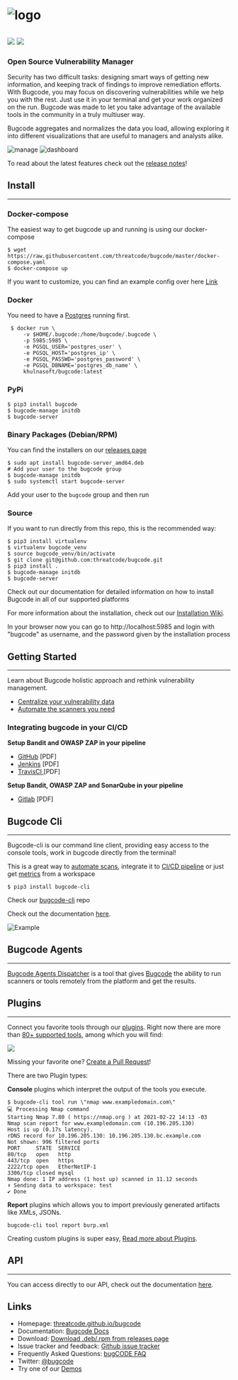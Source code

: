 # ![logo](./docs/images/bugcode_logo.svg)
![](https://img.shields.io/twitter/follow/bugcode)
![](https://img.shields.io/docker/pulls/khulnasoft/bugcode)
---


### Open Source Vulnerability Manager

Security has two difficult tasks: designing smart ways of getting new information, and keeping track of findings to improve remediation efforts. With Bugcode, you may focus on discovering vulnerabilities while we help you with the rest. Just use it in your terminal and get your work organized on the run.
Bugcode was made to let you take advantage of the available tools in the community in a truly multiuser way.

Bugcode aggregates and normalizes the data you load, allowing exploring it into different visualizations that are useful to managers and analysts alike.

![manage](./docs/images/manage.png)
![dashboard](./docs/images/dashboard.png)




To read about the latest features check out the [release notes](https://github.com/threatcode/bugcode/blob/master/RELEASE.md)!


## Install

---

### Docker-compose

The easiest way to get bugcode up and running is using our docker-compose

```shell
$ wget https://raw.githubusercontent.com/threatcode/bugcode/master/docker-compose.yaml
$ docker-compose up
```
If you want to customize, you can find an example config over here [Link](https://docs.threatcode.github.io/bugcode/Install-guide-Docker/)


### Docker

You need to have a [Postgres](https://github.com/threatcode/bugcode/wiki/Install-Guide)  running first.

```shell
 $ docker run \
     -v $HOME/.bugcode:/home/bugcode/.bugcode \
     -p 5985:5985 \
     -e PGSQL_USER='postgres_user' \
     -e PGSQL_HOST='postgres_ip' \
     -e PGSQL_PASSWD='postgres_password' \
     -e PGSQL_DBNAME='postgres_db_name' \
     khulnasoft/bugcode:latest
  ```

### PyPi
```shell
$ pip3 install bugcode
$ bugcode-manage initdb
$ bugcode-server
```

### Binary Packages (Debian/RPM)
You can find the installers on our [releases page](https://github.com/threatcode/bugcode/releases)

```shell
$ sudo apt install bugcode-server_amd64.deb
# Add your user to the bugcode group
$ bugcode-manage initdb
$ sudo systemctl start bugcode-server
```

Add your user to the `bugcode` group and then run

### Source
If you want to run directly from this repo, this is the recommended way:

```shell
$ pip3 install virtualenv
$ virtualenv bugcode_venv
$ source bugcode_venv/bin/activate
$ git clone git@github.com:threatcode/bugcode.git
$ pip3 install .
$ bugcode-manage initdb
$ bugcode-server
```

Check out our documentation for detailed information on how to install Bugcode in all of our supported platforms

For more information about the installation, check out our [Installation Wiki](https://github.com/threatcode/bugcode/wiki/Install-Guide).


In your browser now you can go to http://localhost:5985 and login with "bugcode" as username, and the password given by the installation process

## Getting Started

---

Learn about Bugcode holistic approach and rethink vulnerability management.

- [Centralize your vulnerability data](https://threatcode.github.io/bugcode/centralize-vulnerability-data/)
- [Automate the scanners you need](https://threatcode.github.io/bugcode/automate-scanners/)

### Integrating bugcode in your CI/CD

**Setup Bandit and OWASP ZAP in your pipeline**
- [GitHub](https://threatcode.github.io/bugcode/wp-content/whitepapers/Integrating%20Bugcode%20-%20Part%20One.pdf) [PDF]
- [Jenkins](https://threatcode.github.io/bugcode/wp-content/whitepapers/Integrating%20Bugcode%20-%20Part%20Two.pdf) [PDF]
- [TravisCI ](https://threatcode.github.io/bugcode/wp-content/whitepapers/Integrating%20Bugcode%20-%20Part%20Three.pdf) [PDF]

**Setup Bandit, OWASP ZAP and SonarQube in your pipeline**
- [Gitlab](https://threatcode.github.io/bugcode/wp-content/whitepapers/Integrating%20Bugcode%20-%20Part%20Four.pdf) [PDF]

## Bugcode Cli

---

Bugcode-cli is our command line client, providing easy access to the console tools, work in bugcode directly from the terminal!

This is a great way to [automate scans](https://docs.bugcode-cli.threatcode.github.io/bugcode/),  integrate it to [CI/CD pipeline](https://docs.bugcode-cli.threatcode.github.io/bugcode/)  or just get [metrics](https://docs.bugcode-cli.threatcode.github.io/bugcode/) from a workspace

```shell
$ pip3 install bugcode-cli
```

Check our [bugcode-cli](https://github.com/threatcode/bugcode-cli) repo

Check out the documentation [here](https://docs.bugcode-cli.threatcode.github.io/bugcode/).


![Example](./docs/images/general.gif)

## Bugcode Agents

---

[Bugcode Agents Dispatcher](https://github.com/threatcode/bugcode_agent_dispatcher) is a tool that gives [Bugcode](https://www.threatcode.github.io/bugcode) the ability to run scanners or tools remotely from the platform and get the results.




## Plugins

---

Connect you favorite tools through our [plugins](https://github.com/threatcode/bugcode_plugins). Right now there are more than [80+ supported tools](https://github.com/threatcode/bugcode/wiki/Plugin-List), among which you will find:

![](./docs/images/plugins.jpg)

Missing your favorite one? [Create a Pull Request](https://github.com/threatcode/bugcode_plugins/issues)!

There are two Plugin types:

**Console** plugins which interpret the output of the tools you execute.

```shell
$ bugcode-cli tool run \"nmap www.exampledomain.com\"
💻 Processing Nmap command
Starting Nmap 7.80 ( https://nmap.org ) at 2021-02-22 14:13 -03
Nmap scan report for www.exampledomain.com (10.196.205.130)
Host is up (0.17s latency).
rDNS record for 10.196.205.130: 10.196.205.130.bc.example.com
Not shown: 996 filtered ports
PORT     STATE  SERVICE
80/tcp   open   http
443/tcp  open   https
2222/tcp open   EtherNetIP-1
3306/tcp closed mysql
Nmap done: 1 IP address (1 host up) scanned in 11.12 seconds
⬆ Sending data to workspace: test
✔ Done

```


**Report** plugins which allows you to import previously generated artifacts like XMLs, JSONs.

```shell
bugcode-cli tool report burp.xml
```

Creating custom plugins is super easy, [Read more about Plugins](http://github.com/threatcode/bugcode/wiki/Plugin-List).


## API

---
You can access directly to our API,
check out the documentation [here](https://api.threatcode.github.io/bugcode/).


## Links

* Homepage: [threatcode.github.io/bugcode](https://www.threatcode.github.io/bugcode)
* Documentation: [Bugcode Docs](https://docs.threatcode.github.io/bugcode)
* Download: [Download .deb/.rpm from releases page](https://github.com/threatcode/bugcode/releases)
* Issue tracker and feedback: [Github issue tracker](https://github.com/threatcode/bugcode/issues)
* Frequently Asked Questions: [bugCODE FAQ](https://docs.threatcode.github.io/bugcode/FAQ/)
* Twitter: [@bugcode](https://twitter.com/bugcode)
* Try one of our [Demos](https://demo101.threatcode.github.io/bugcode/#/login)
